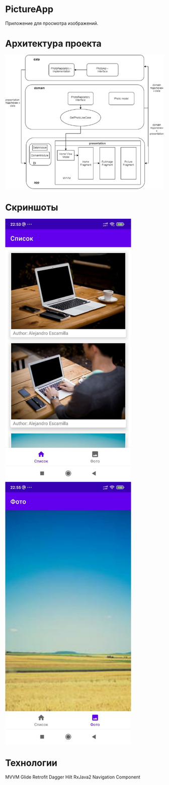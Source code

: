 # PictureApp
Приложение для просмотра изображений.

# Архитектура проекта
<img src="https://github.com/ldrmomentpro/PictureApp/blob/master/pictureapp.png" width="900" />

# Скриншоты
<img src="https://github.com/ldrmomentpro/PictureApp/blob/master/screen1.jpg" width="400" />  <img src="https://github.com/ldrmomentpro/PictureApp/blob/master/screen2.jpg" width="400" />

# Технологии
MVVM
Glide
Retrofit
Dagger Hilt
RxJava2
Navigation Component
